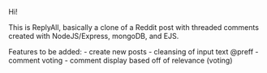 Hi!

This is ReplyAll, basically a clone of a Reddit post with threaded comments created with NodeJS/Express, mongoDB, and EJS.

Features to be added: 
    - create new posts
    - cleansing of input text @preff
    - comment voting
    - comment display based off of relevance (voting)